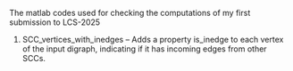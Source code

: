 The matlab codes used for checking the computations of my first submission to LCS-2025
1) SCC_vertices_with_inedges – Adds a property is_inedge to each vertex of the input digraph, indicating if it has incoming edges from other SCCs.
